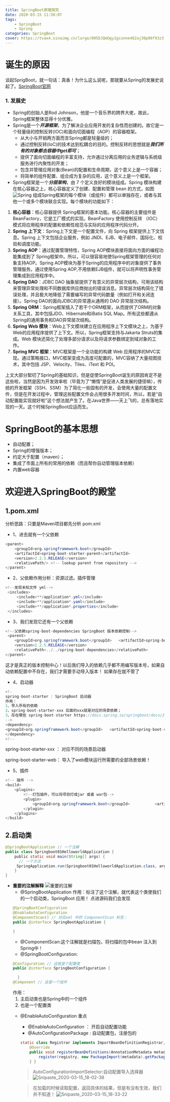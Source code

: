 ```yaml
---
title: SpringBoot原理探究
date: 2020-03-15 11:58:07
tags: 
    - SpringBoot
    - Spring
categories: SpringBoot
cover: https://tvax4.sinaimg.cn/large/005DJQmOgy1gcunne462aj30p00f93z3.jpg
---
```

# 诞生的原因
谈起SprigBoot，就一句话：真香！为什么这么说呢，那就要从Spring的发展史说起了。[SpringBoot官网](https://spring.io/projects/spring-boot/)
### 1. 发展史
+ Spring的创始人是Rod Johnson，他是一个音乐界的跨界大佬，故此，Spring框架整体显得十分优雅。
+ Spring是一个***开源框架***，为了解决企业应用开发的复杂性而创建的。故它是一个轻量级的控制反转(IOC)和面向切面编程（AOP）的容器框架。
    + 从大小与开销两方面而言Spring都是轻量级的；
    + 通过控制反转(IoC)的技术达到松耦合的目的。控制反转的思想就是***我们所有的对象都去容器中get即可***；
    + 提供了面向切面编程的丰富支持，允许通过分离应用的业务逻辑与系统级服务进行内聚性的开发；
    + 包含并管理应用对象(Bean)的配置和生命周期，这个意义上是一个容器；
    + 将简单的组件配置、组合成为复杂的应用，这个意义上是一个框架。
+ Spring框架是一个***分层架构***，由 7 个定义良好的模块组成。Spring 模块构建在核心容器之上，核心容器定义了创建、配置和管理 bean 的方式，如图
![Spring](https://tvax2.sinaimg.cn/large/005DJQmOgy1gcuoowk8lqj30qi0dxwey.jpg)
组成Spring框架的每个模块（或组件）都可以单独存在，或者与其他一个或多个模块联合实现。每个模块的功能如下：
1. **核心容器**：核心容器提供 Spring框架的基本功能。核心容器的主要组件是 BeanFactory，它是工厂模式的实现。BeanFactory 使用控制反转 （IOC） 模式将应用程序的配置和依赖性规范与实际的应用程序代码分开。
2. **Spring 上下文**：Spring上下文是一个配置文件，向 Spring 框架提供上下文信息。Spring 上下文包括企业服务，例如 JNDI、EJB、电子邮件、国际化、校验和调度功能。
3. **Spring AOP**：通过配置管理特性，Spring AOP模块直接将面向方面的编程功能集成到了 Spring框架中。所以，可以很容易地使Spring框架管理的任何对象支持AOP。Spring AOP模块为基于Spring的应用程序中的对象提供了事务管理服务。通过使用Spring AOP,不用依赖EJB组件，就可以将声明性事务管理集成到应用程序中。
4. **Spring DAO**：JDBC DAO 抽象层提供了有意义的异常层次结构，可用该结构来管理异常处理和不同数据库供应商抛出的错误消息。异常层次结构简化了错误处理，并且极大地降低了需要编写的异常代码数量（例如打开和关闭连接）。Spring DAO的面向JDBC的异常遵从通用的 DAO 异常层次结构。
5. **Spring ORM**：Spring框架插入了若干个ORM框架，从而提供了ORM的对象关系工具，其中包括JDO、Hibernate和iBatis SQL Map。所有这些都遵从 Spring的通用事务和DAO异常层次结构。
6. **Spring Web 模块**：Web上下文模块建立在应用程序上下文模块之上，为基于Web的应用程序提供了上下文。所以，Spring框架支持与Jakarta Struts的集成。Web 模块还简化了处理多部分请求以及将请求参数绑定到域对象的工作。
7. **Spring MVC 框架**：MVC框架是一个全功能的构建 Web 应用程序的MVC实现。通过策略接口，MVC框架变成为高度可配置的，MVC容纳了大量视图技术，其中包括 JSP、Velocity、Tiles、iText 和 POI。

上文大部分絮叨了Spring的基础知识，但是促使SpringBoot诞生的原因肯定不是这些啦，当然是因为开发效率啦（毕竟为了“懒惰”是促进人类发展的捷径嘛），传统的开发框架（SSH、SSM）为了简化一些固有的开发，会使用大量的配置文件，但是在开发过程中，管理这些配置文件会占用很多开发时间，所以，若是“自动配置能实现就好啦”这个想法就产生了。在Java世界——天上飞的，总有落地实现的一天。这个时候SpringBoot应运而生。
# SpringBoot的基本思想
+ 自动配置；
+ Spring的增强版本；
+ 约定大于配置（maven）；
+ 集成了市面上所有的常用的依赖（而且帮你自动管理版本依赖）
+ 内置web容器
# 欢迎进入SpringBoot的殿堂
## **1.pom.xml**
分析思路：只要是Maven项目都先分析 pom.xml
+ 1、进去就有一个父依赖
```java
<parent>    
    <groupId>org.springframework.boot</groupId>   
    <artifactId>spring-boot-starter-parent</artifactId>    
    <version>2.2.5.RELEASE</version>    
    <relativePath/> <!-- lookup parent from repository --> 
</parent>
```
+ 2、父依赖作用分析：资源过滤。插件管理
```java
<!--发现未知文件 yml-->
 <includes>    
     <include>**/application*.yml</include>   
     <include>**/application*.yaml</include>   
     <include>**/application*.properties</include> 
 </includes>

```
+ 3、我们发现它还有一个父依赖
```java
<!--父依赖spring-boot-dependencies SpringBoot 版本依赖控制-->
 <parent>    
    <groupId>org.springframework.boot</groupId>   <artifactId>spring-boot-dependencies</artifactId>   
    <version>2.2.5.RELEASE</version>   
    <relativePath>../../spring-boot-dependencies</relativePath>
</parent>
```
这才是真正的版本控制中心！以后我们导入的依赖几乎都不用编写版本号，如果自动依赖配置中不存在，我们才需要手动导入版本！ 如果存在就不管了
+ 4、启动器
```java
<!-           
spring-boot-starter : SpringBoot 启动器            
作用：                
1、导入所有的依赖                
2、spring-boot-starter-xxx 后面的xxx就是对应的场景依赖；                
3、存在哪些 spring-boot-starter https://docs.spring.io/springboot/docs/2.2.5.RELEASE/reference/html/using-spring-boot.html#using-boot-starter    
--> 
<dependency>    
<groupId>org.springframework.boot</groupId>   <artifactId>spring-boot-starter-web</artifactId>
</dependency> 
<!-- 
```
spring-boot-starter-xxx ： 对应不同的场景启动器 

spring-boot-starter-web： 导入了web模块运行所需要的全部场景依赖！
+ 5、插件
```java
<!-- 插件 --> 
<build>    
    <plugins>       
        <!--打包插件，可以将项目打成jar 或者 war包-->      
        <plugin>            
            <groupId>org.springframework.boot</groupId>           <artifactId>spring-boot-maven-plugin</artifactId>        
        </plugin>   
    </plugins> 
</build>
```
## **2.启动类**
```java
@SpringBootApplication // 一个注解 
public class Springboot01HelloworldApplication {
    public static void main(String[] args) {       
      // 一个方法        
     SpringApplication.run(Springboot01HelloworldApplication.class, args);   
    }
}
```
+ **重要的注解解释**
![重要的注解](https://tvax2.sinaimg.cn/large/005DJQmOgy1gcuskk93qxj30me0h0t9a.jpg)
    + @SpringBootApplication
    作用：标注了这个注解，就代表这个类使我们的一个启动类，SpringBoot 应用！
    点进源码我们会发现
    ```java
    @SpringBootConfiguration 
    @EnableAutoConfiguration 
    @ComponentScan() // 对应xml 中的 ComponentScan 标签；
    public @interface SpringBootApplication {     

    }
    ```
    + @ComponentScan:这个注解就是扫描包，将扫描的包中bean 注入到Spring中！
    + @SpringBootConﬁguration:
    ```java
    @Configuration // 这就是个配置类 
    public @interface SpringBootConfiguration {   

      }
    @Component // 这是一个组件
    ```
    作用：
    1. 主启动类也是Spring中的一个组件 
    2. 也是一个配置类
    + @EnableAutoConﬁguration 重点
        + @EnableAutoConﬁguration  ： 开启自动配置功能  
        + @AutoConﬁgurationPackage : 自动配置包，注册包的
        ```java
        static class Registrar implements ImportBeanDefinitionRegistrar, DeterminableImports {
            @Override    
            public void registerBeanDefinitions(AnnotationMetadata metadata, BeanDefinitionRegistry registry) {        
                register(registry, new PackageImport(metadata).getPackageName());   
            } }
        ```
        >AutoConﬁgurationImportSelector:自动配置导入选择器
        ![Snipaste_2020-03-15_18-02-38](https://tvax1.sinaimg.cn/large/005DJQmOgy1gcurq6dnpyj30vt0kzjt5.jpg)
        
        >在加载的时候读取配置，返回具体的结果，但是有没有生效，我们并不知道！
        ![Snipaste_2020-03-15_18-33-22](https://tva3.sinaimg.cn/large/005DJQmOgy1gcusm3mgv7j30jn0ezweq.jpg)
    
